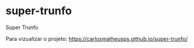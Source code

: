 # super-trunfo
 Super Trunfo

Para vizualizar o projeto: https://carlosmatheusps.github.io/super-trunfo/
